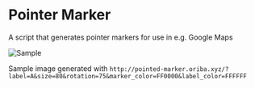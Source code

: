 Pointer Marker
==============

A script that generates pointer markers for use in e.g. Google Maps

![Sample](http://pointed-marker.oriba.xyz/?label=A&size=80&rotation=75&marker_color=FF0000&label_color=FFFFFF)

Sample image generated with `http://pointed-marker.oriba.xyz/?label=A&size=80&rotation=75&marker_color=FF0000&label_color=FFFFFF`
